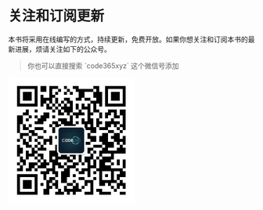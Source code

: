 # 关注和订阅更新

本书将采用在线编写的方式，持续更新，免费开放。如果你想关注和订阅本书的最新进展，烦请关注如下的公众号。

> 你也可以直接搜索 \`code365xyz\` 这个微信号添加

![                  &#x516C;&#x4F17;&#x53F7;&#x4E8C;&#x7EF4;&#x7801;](.gitbook/assets/code365-qrcode.jpg)



